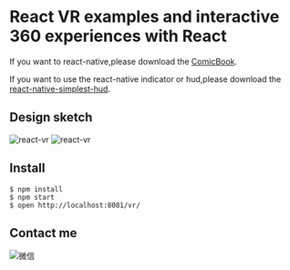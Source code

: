 # React VR examples and interactive 360 experiences with React

If you want to react-native,please download the [ComicBook](https://github.com/liyuechun/ComicBook).

If you want to use the react-native indicator or hud,please download the [react-native-simplest-hud](https://github.com/liyuechun/react-native-simplest-hud).


## Design sketch
![react-vr](http://ooqqekwlc.bkt.clouddn.com/react-vr.png)
![react-vr](http://ooqqekwlc.bkt.clouddn.com/react-vr1.png)

## Install
```shell
$ npm install
$ npm start
$ open http://localhost:8081/vr/
```

## Contact me

![微信](http://ooqqekwlc.bkt.clouddn.com/liyuechun-weixin.jpg)


